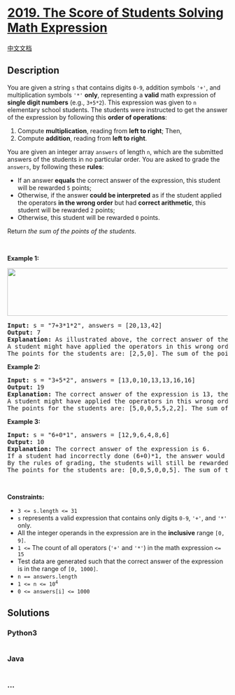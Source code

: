 # [2019. The Score of Students Solving Math Expression](https://leetcode.com/problems/the-score-of-students-solving-math-expression)

[中文文档](/solution/2000-2099/2019.The%20Score%20of%20Students%20Solving%20Math%20Expression/README.md)

## Description

<p>You are given a string <code>s</code> that contains digits <code>0-9</code>, addition symbols <code>&#39;+&#39;</code>, and multiplication symbols <code>&#39;*&#39;</code> <strong>only</strong>, representing a <strong>valid</strong> math expression of <strong>single digit numbers</strong> (e.g., <code>3+5*2</code>). This expression was given to <code>n</code> elementary school students. The students were instructed to get the answer of the expression by following this <strong>order of operations</strong>:</p>

<ol>
	<li>Compute <strong>multiplication</strong>, reading from <strong>left to right</strong>; Then,</li>
	<li>Compute <strong>addition</strong>, reading from <strong>left to right</strong>.</li>
</ol>

<p>You are given an integer array <code>answers</code> of length <code>n</code>, which are the submitted answers of the students in no particular order. You are asked to grade the <code>answers</code>, by following these <strong>rules</strong>:</p>

<ul>
	<li>If an answer <strong>equals</strong> the correct answer of the expression, this student will be rewarded <code>5</code> points;</li>
	<li>Otherwise, if the answer <strong>could be interpreted</strong> as if the student applied the operators <strong>in the wrong order</strong> but had <strong>correct arithmetic</strong>, this student will be rewarded <code>2</code> points;</li>
	<li>Otherwise, this student will be rewarded <code>0</code> points.</li>
</ul>

<p>Return <em>the sum of the points of the students</em>.</p>

<p>&nbsp;</p>
<p><strong>Example 1:</strong></p>
<img alt="" src="https://fastly.jsdelivr.net/gh/doocs/leetcode@main/solution/2000-2099/2019.The%20Score%20of%20Students%20Solving%20Math%20Expression/images/student_solving_math.png" style="width: 678px; height: 109px;" />
<pre>
<strong>Input:</strong> s = &quot;7+3*1*2&quot;, answers = [20,13,42]
<strong>Output:</strong> 7
<strong>Explanation:</strong> As illustrated above, the correct answer of the expression is 13, therefore one student is rewarded 5 points: [20,<u><strong>13</strong></u>,42]
A student might have applied the operators in this wrong order: ((7+3)*1)*2 = 20. Therefore one student is rewarded 2 points: [<u><strong>20</strong></u>,13,42]
The points for the students are: [2,5,0]. The sum of the points is 2+5+0=7.
</pre>

<p><strong>Example 2:</strong></p>

<pre>
<strong>Input:</strong> s = &quot;3+5*2&quot;, answers = [13,0,10,13,13,16,16]
<strong>Output:</strong> 19
<strong>Explanation:</strong> The correct answer of the expression is 13, therefore three students are rewarded 5 points each: [<strong><u>13</u></strong>,0,10,<strong><u>13</u></strong>,<strong><u>13</u></strong>,16,16]
A student might have applied the operators in this wrong order: ((3+5)*2 = 16. Therefore two students are rewarded 2 points: [13,0,10,13,13,<strong><u>16</u></strong>,<strong><u>16</u></strong>]
The points for the students are: [5,0,0,5,5,2,2]. The sum of the points is 5+0+0+5+5+2+2=19.
</pre>

<p><strong>Example 3:</strong></p>

<pre>
<strong>Input:</strong> s = &quot;6+0*1&quot;, answers = [12,9,6,4,8,6]
<strong>Output:</strong> 10
<strong>Explanation:</strong> The correct answer of the expression is 6.
If a student had incorrectly done (6+0)*1, the answer would also be 6.
By the rules of grading, the students will still be rewarded 5 points (as they got the correct answer), not 2 points.
The points for the students are: [0,0,5,0,0,5]. The sum of the points is 10.
</pre>

<p>&nbsp;</p>
<p><strong>Constraints:</strong></p>

<ul>
	<li><code>3 &lt;= s.length &lt;= 31</code></li>
	<li><code>s</code> represents a valid expression that contains only digits <code>0-9</code>, <code>&#39;+&#39;</code>, and <code>&#39;*&#39;</code> only.</li>
	<li>All the integer operands in the expression are in the <strong>inclusive</strong> range <code>[0, 9]</code>.</li>
	<li><code>1 &lt;=</code> The count of all operators (<code>&#39;+&#39;</code> and <code>&#39;*&#39;</code>) in the math expression <code>&lt;= 15</code></li>
	<li>Test data are generated such that the correct answer of the expression is in the range of <code>[0, 1000]</code>.</li>
	<li><code>n == answers.length</code></li>
	<li><code>1 &lt;= n &lt;= 10<sup>4</sup></code></li>
	<li><code>0 &lt;= answers[i] &lt;= 1000</code></li>
</ul>

## Solutions

<!-- tabs:start -->

### **Python3**

```python


```

### **Java**

```java


```

### **...**

```


```

<!-- tabs:end -->
